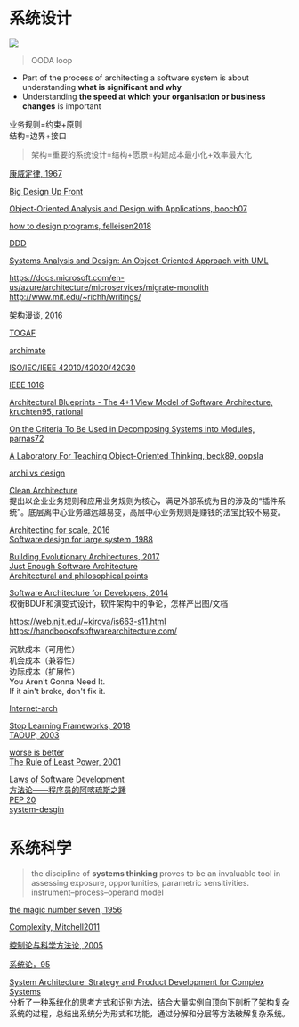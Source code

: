 # 系统设计

![](https://pubs.opengroup.org/architecture/archimate-doc/ts_archimate/ts_archimate_files/image008.png)

> OODA loop

- Part of the process of architecting a software system is about understanding **what is significant and why**
- Understanding **the speed at which your organisation or business changes** is important

业务规则=约束+原则  
结构=边界+接口  

> 架构=重要的系统设计=结构+愿景=构建成本最小化+效率最大化

[康威定律, 1967](http://www.melconway.com/Home/Conways_Law.html)  

[Big Design Up Front](https://en.wikipedia.org/wiki/Big_Design_Up_Front)  

[Object-Oriented Analysis and Design with Applications, booch07](https://book.douban.com/subject/2266843/)  

[how to design programs, felleisen2018](https://www.amazon.com/How-Design-Programs-Introduction-Programming/dp/0262534800)

[DDD](https://book.douban.com/subject/1418618/)  

[Systems Analysis and Design: An Object-Oriented Approach with UML](https://www.amazon.com/Systems-Analysis-Design-Object-Oriented-Approach/dp/1118804678/ref=zg_bs_602672_46?_encoding=UTF8&psc=1&refRID=PKYB5W8Q8TXME0HQZ945)


https://docs.microsoft.com/en-us/azure/architecture/microservices/migrate-monolith  
http://www.mit.edu/~richh/writings/  

[架构漫谈, 2016](https://www.infoq.cn/article/an-informal-discussion-on-architecture-part01)  

[TOGAF](https://en.wikipedia.org/wiki/The_Open_Group_Architecture_Framework)

[archimate](https://pubs.opengroup.org/architecture/archimate31-doc/chap01.html#_Toc10045266)

[ISO/IEC/IEEE 42010/42020/42030](http://www.iso-architecture.org/42010/)  

[IEEE 1016](https://perso.univ-st-etienne.fr/jacquene/gl/articles/IEEE-1016-2009.pdf)

[Architectural Blueprints - The 4+1 View Model of Software Architecture, kruchten95, rational](https://www.cs.ubc.ca/~gregor/teaching/papers/4+1view-architecture.pdf)


[On the Criteria To Be Used in Decomposing Systems into Modules, parnas72](https://www.win.tue.nl/~wstomv/edu/2ip30/references/criteria_for_modularization.pdf)

[A Laboratory For Teaching Object-Oriented Thinking, beck89, oopsla](http://people.cs.pitt.edu/~chang/231/5spec/CRCcard/Beck-LaboratoryForTeachingOO.pdf)

[archi vs design](https://www.slideshare.net/luctrudeau/architecture-vs-design)

[Clean Architecture](https://book.douban.com/subject/30333919/)  
提出以企业业务规则和应用业务规则为核心，满足外部系统为目的涉及的“插件系统”。底层离中心业务越远越易变，高层中心业务规则是赚钱的法宝比较不易变。 

[Architecting for scale, 2016](https://book.douban.com/subject/27071892/)  
[Software design for large system, 1988](https://web.njit.edu/~kirova/BC-SDP.pdf)  

[Building Evolutionary Architectures, 2017](https://book.douban.com/subject/27148120/)  
[Just Enough Software Architecture](https://book.douban.com/subject/24872314/)    
[Architectural and philosophical points](https://www.w3.org/DesignIssues/)  

[Software Architecture for Developers, 2014](https://book.douban.com/subject/26248182/)  
权衡BDUF和演变式设计，软件架构中的争论，怎样产出图/文档

https://web.njit.edu/~kirova/is663-s11.html  
https://handbookofsoftwarearchitecture.com/


沉默成本（可用性）  
机会成本（兼容性）  
边际成本（扩展性）  
You Aren't Gonna Need It.  
If it ain't broke, don't fix it.    

[Internet-arch](https://trac.tools.ietf.org/html/rfc3439)  

  

[Stop Learning Frameworks, 2018](https://sizovs.net/2018/12/17/stop-learning-frameworks/)  
[TAOUP, 2003](https://book.douban.com/subject/5387401/)   


[worse is better](http://dreamsongs.com/WorseIsBetter.html)  
[The Rule of Least Power, 2001](https://www.w3.org/2001/tag/doc/leastPower.html)  

[Laws of Software Development](http://www.globalnerdy.com/2007/07/18/laws-of-software-development/)  
[方法论——程序员的阿喀琉斯之踵](http://mindhacks.cn/2008/10/29/methodology-for-programmers/)  
[PEP 20](https://www.python.org/dev/peps/pep-0020/)  
[system-desgin](https://github.com/donnemartin/system-design-primer)  


# 系统科学

> the discipline of **systems thinking** proves to be an invaluable tool in assessing exposure, opportunities, parametric sensitivities. 
> instrument–process–operand model

[the magic number seven, 1956](https://academic.microsoft.com/paper/1984314602/reference)

[Complexity, Mitchell2011](https://book.douban.com/subject/6749832/)

[控制论与科学方法论, 2005](https://book.douban.com/subject/1322336/)

[系统论，95](https://book.douban.com/subject/1008370/)

[System Architecture: Strategy and Product Development for Complex Systems](https://book.douban.com/subject/26938710/)  
分析了一种系统化的思考方式和识别方法，结合大量实例自顶向下剖析了架构复杂系统的过程，总结出系统分为形式和功能，通过分解和分层等方法破解复杂系统。